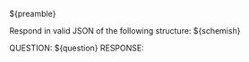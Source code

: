${preamble}

Respond in valid JSON of the following structure:
${schemish}

QUESTION: ${question}
RESPONSE:
